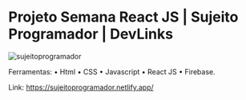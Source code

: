 # Projeto Semana React JS | Sujeito Programador | DevLinks

![sujeitoprogramador](https://user-images.githubusercontent.com/65515537/203523648-cc53fb36-f5c2-4dba-895d-41057ae46b44.gif)

Ferramentas: 
• Html
• CSS
• Javascript
• React JS 
• Firebase.

Link: https://sujeitoprogramador.netlify.app/
